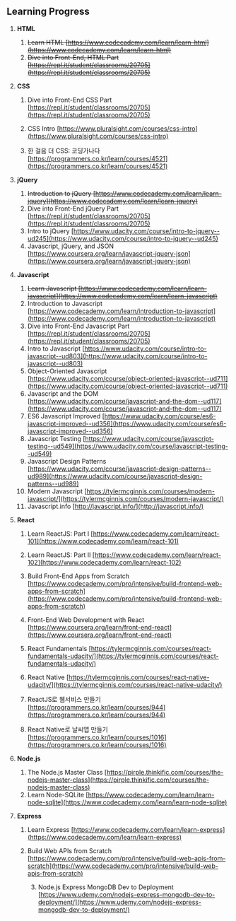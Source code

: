 ## Learning Progress

1. **HTML**

   1. ~~Learn HTML [https://www.codecademy.com/learn/learn-html](https://www.codecademy.com/learn/learn-html)~~
   2. ~~Dive into Front-End, HTML Part [https://repl.it/student/classrooms/20705](https://repl.it/student/classrooms/20705)~~

   

2. **CSS**

   1. Dive into Front-End CSS Part [https://repl.it/student/classrooms/20705](https://repl.it/student/classrooms/20705)

   2. CSS Intro [https://www.pluralsight.com/courses/css-intro](https://www.pluralsight.com/courses/css-intro)

   3. 한 걸음 더 CSS: 코딩가나다 [https://programmers.co.kr/learn/courses/4521](https://programmers.co.kr/learn/courses/4521)

      

   

3. **jQuery**

   1. ~~Introduction to jQuery [https://www.codecademy.com/learn/learn-jquery](https://www.codecademy.com/learn/learn-jquery)~~
   2. Dive into Front-End jQuery Part [https://repl.it/student/classrooms/20705](https://repl.it/student/classrooms/20705)
   3. Intro to jQuery [https://www.udacity.com/course/intro-to-jquery--ud245](https://www.udacity.com/course/intro-to-jquery--ud245)
     4. Javascript, jQuery, and JSON [https://www.coursera.org/learn/javascript-jquery-json](https://www.coursera.org/learn/javascript-jquery-json)

   

4. **Javascript**

   1. ~~Learn Javascript [https://www.codecademy.com/learn/learn-javascript](https://www.codecademy.com/learn/learn-javascript)~~
   2. Introduction to Javascript [https://www.codecademy.com/learn/introduction-to-javascript](https://www.codecademy.com/learn/introduction-to-javascript)
   3. Dive into Front-End Javascript Part [https://repl.it/student/classrooms/20705](https://repl.it/student/classrooms/20705)
   4. Intro to Javascript [https://www.udacity.com/course/intro-to-javascript--ud803](https://www.udacity.com/course/intro-to-javascript--ud803)
     5. Object-Oriented Javascript [https://www.udacity.com/course/object-oriented-javascript--ud711](https://www.udacity.com/course/object-oriented-javascript--ud711)
     6. Javascript and the DOM [https://www.udacity.com/course/javascript-and-the-dom--ud117](https://www.udacity.com/course/javascript-and-the-dom--ud117)
     7. ES6 Javascript Improved [https://www.udacity.com/course/es6-javascript-improved--ud356](https://www.udacity.com/course/es6-javascript-improved--ud356)
     8. Javascript Testing [https://www.udacity.com/course/javascript-testing--ud549](https://www.udacity.com/course/javascript-testing--ud549)
     9. Javascript Design Patterns [https://www.udacity.com/course/javascript-design-patterns--ud989](https://www.udacity.com/course/javascript-design-patterns--ud989)
     10. Modern Javascript [https://tylermcginnis.com/courses/modern-javascript/](https://tylermcginnis.com/courses/modern-javascript/)
     11. Javascript.info [http://javascript.info/](http://javascript.info/)

   

5. **React**

   1. Learn ReactJS: Part I [https://www.codecademy.com/learn/react-101](https://www.codecademy.com/learn/react-101)

   2. Learn ReactJS: Part II [https://www.codecademy.com/learn/react-102](https://www.codecademy.com/learn/react-102)

   3. Build Front-End Apps from Scratch [https://www.codecademy.com/pro/intensive/build-frontend-web-apps-from-scratch](https://www.codecademy.com/pro/intensive/build-frontend-web-apps-from-scratch)

     4. Front-End Web Development with React [https://www.coursera.org/learn/front-end-react](https://www.coursera.org/learn/front-end-react)

     5. React Fundamentals [https://tylermcginnis.com/courses/react-fundamentals-udacity/](https://tylermcginnis.com/courses/react-fundamentals-udacity/)

     6. React Native [https://tylermcginnis.com/courses/react-native-udacity/](https://tylermcginnis.com/courses/react-native-udacity/)

     7. ReactJS로 웹서비스 만들기 [https://programmers.co.kr/learn/courses/944](https://programmers.co.kr/learn/courses/944)

     8. React Native로 날씨앱 만들기 [https://programmers.co.kr/learn/courses/1016](https://programmers.co.kr/learn/courses/1016)

        

  6. **Node.js**

       1. The Node.js Master Class [https://pirple.thinkific.com/courses/the-nodejs-master-class](https://pirple.thinkific.com/courses/the-nodejs-master-class)
       2. Learn Node-SQLite [https://www.codecademy.com/learn/learn-node-sqlite](https://www.codecademy.com/learn/learn-node-sqlite)

  7. **Express**

       1. Learn Express [https://www.codecademy.com/learn/learn-express](https://www.codecademy.com/learn/learn-express)
       2. Build Web APIs from Scratch [https://www.codecademy.com/pro/intensive/build-web-apis-from-scratch](https://www.codecademy.com/pro/intensive/build-web-apis-from-scratch)

            3. Node.js Express MongoDB Dev to Deployment [https://www.udemy.com/nodejs-express-mongodb-dev-to-deployment/](https://www.udemy.com/nodejs-express-mongodb-dev-to-deployment/)